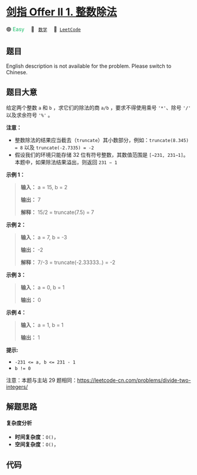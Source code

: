 # [剑指 Offer II 1. 整数除法](https://leetcode.cn/problems/xoh6Oh)

🟢 <font color=#15bd66>Easy</font>&emsp; 🔖&ensp; [`数学`](/tag/math.md)&emsp; 🔗&ensp;[`LeetCode`](https://leetcode.cn/problems/xoh6Oh)

## 题目

English description is not available for the problem. Please switch to
Chinese.


## 题目大意

给定两个整数 `a` 和 `b` ，求它们的除法的商 `a/b` ，要求不得使用乘号 `'*'`、除号 `'/'` 以及求余符号 `'%'` 。



**注意：**

  * 整数除法的结果应当截去（`truncate`）其小数部分，例如：`truncate(8.345) = 8` 以及 `truncate(-2.7335) = -2`
  * 假设我们的环境只能存储 32 位有符号整数，其数值范围是 `[−231, 231−1]`。本题中，如果除法结果溢出，则返回 `231 − 1`



**示例 1：**

> 
> 
> 
> 
> 
> **输入：** a = 15, b = 2
> 
> **输出：** 7
> 
> **解释：** 15/2 = truncate(7.5) = 7
> 
> 

**示例 2：**

> 
> 
> 
> 
> 
> **输入：** a = 7, b = -3
> 
> **输出：** -2
> 
> **解释：** 7/-3 = truncate(-2.33333..) = -2

**示例 3：**

> 
> 
> 
> 
> 
> **输入：** a = 0, b = 1
> 
> **输出：** 0

**示例 4：**

> 
> 
> 
> 
> 
> **输入：** a = 1, b = 1
> 
> **输出：** 1



**提示:**

  * `-231 <= a, b <= 231 - 1`
  * `b != 0`



注意：本题与主站 29 题相同：<https://leetcode-cn.com/problems/divide-two-integers/>




## 解题思路

#### 复杂度分析

- **时间复杂度**：`O()`，
- **空间复杂度**：`O()`，

## 代码

```javascript

```